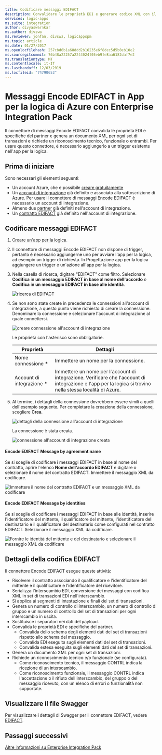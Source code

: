 ```yaml
---
title: Codificare messaggi EDIFACT
description: Convalidare le proprietà EDI e generare codice XML con il codificatore di messaggi EDIFACT per App per la logica di Azure tramite Enterprise Integration Pack
services: logic-apps
ms.suite: integration
author: divyaswarnkar
ms.author: divswa
ms.reviewer: jonfan, divswa, logicappspm
ms.topic: article
ms.date: 01/27/2017
ms.openlocfilehash: 257cbd0b1a68ddd2b16235e6f8dec5d5b0eb10e2
ms.sourcegitcommit: 76b48a22257a2244024f05eb9fe8aa6182daf7e2
ms.translationtype: MT
ms.contentlocale: it-IT
ms.lasthandoff: 12/03/2019
ms.locfileid: "74790653"
---
```

# <a name="encode-edifact-messages-for-azure-logic-apps-with-enterprise-integration-pack"></a>Messaggi Encode EDIFACT in App per la logica di Azure con Enterprise Integration Pack

Il connettore di messaggi Encode EDIFACT convalida le proprietà EDI e specifiche del partner e genera un documento XML per ogni set di transazioni e richiede un riconoscimento tecnico, funzionale o entrambi.
Per usare questo connettore, è necessario aggiungerlo a un trigger esistente nell'app per la logica.

## <a name="before-you-start"></a>Prima di iniziare

Sono necessari gli elementi seguenti:

* Un account Azure, che è possibile [creare gratuitamente](https://azure.microsoft.com/free)
* Un [account di integrazione](logic-apps-enterprise-integration-create-integration-account.md) già definito e associato alla sottoscrizione di Azure. Per usare il connettore di messaggi Encode EDIFACT è necessario un account di integrazione. 
* Almeno due [partner](logic-apps-enterprise-integration-partners.md) già definiti nell'account di integrazione.
* Un [contratto EDIFACT](logic-apps-enterprise-integration-edifact.md) già definito nell'account di integrazione.

## <a name="encode-edifact-messages"></a>Codificare messaggi EDIFACT

1. [Creare un'app per la logica](quickstart-create-first-logic-app-workflow.md).

2. Il connettore di messaggi Encode EDIFACT non dispone di trigger, pertanto è necessario aggiungerne uno per avviare l'app per la logica, ad esempio un trigger di richiesta. In Progettazione app per la logica aggiungere un trigger e un'azione all'app per la logica.

3.  Nella casella di ricerca, digitare "EDIFACT" come filtro. Selezionare **Codifica in un messaggio EDIFACT in base al nome dell'accordo** o **Codifica in un messaggio EDIFACT in base alle identità**.
   
    ![ricerca di EDIFACT](media/logic-apps-enterprise-integration-edifact-encode/edifactdecodeimage1.png)  

3. Se non sono state create in precedenza le connessioni all'account di integrazione, a questo punto viene richiesto di creare la connessione. Denominare la connessione e selezionare l'account di integrazione al quale connettersi.

    ![creare connessione all'account di integrazione](media/logic-apps-enterprise-integration-edifact-encode/edifactencodeimage1.png)  

    Le proprietà con l'asterisco sono obbligatorie.

    | Proprietà | Dettagli |
    | --- | --- |
    | Nome connessione * |Immettere un nome per la connessione. |
    | Account di integrazione * |Immettere un nome per l'account di integrazione. Verificare che l'account di integrazione e l'app per la logica si trovino nella stessa località di Azure. |

5.  Al termine, i dettagli della connessione dovrebbero essere simili a quelli dell'esempio seguente. Per completare la creazione della connessione, scegliere **Crea**.

    ![dettagli della connessione all'account di integrazione](media/logic-apps-enterprise-integration-edifact-encode/edifactencodeimage2.png)

    La connessione è stata creata.

    ![connessione all'account di integrazione creata](media/logic-apps-enterprise-integration-edifact-encode/edifactencodeimage4.png)

#### <a name="encode-edifact-message-by-agreement-name"></a>Encode EDIFACT Message by agreement name

Se si sceglie di codificare i messaggi EDIFACT in base al nome del contratto, aprire l'elenco **Nome dell'accordo EDIFACT** e digitare o selezionare il nome del contratto EDIFACT. Immettere il messaggio XML da codificare.

![Immettere il nome del contratto EDIFACT e un messaggio XML da codificare](media/logic-apps-enterprise-integration-edifact-encode/edifactencodeimage6.png)

#### <a name="encode-edifact-message-by-identities"></a>Encode EDIFACT Message by identities

Se si sceglie di codificare i messaggi EDIFACT in base alle identità, inserire l'identificatore del mittente, il qualificatore del mittente, l'identificatore del destinatario e il qualificatore del destinatario come configurati nel contratto EDIFACT. Selezionare il messaggio XML da codificare.

![Fornire le identità del mittente e del destinatario e selezionare il messaggio XML da codificare](media/logic-apps-enterprise-integration-edifact-encode/edifactencodeimage7.png)

## <a name="edifact-encode-details"></a>Dettagli della codifica EDIFACT

Il connettore Encode EDIFACT esegue queste attività: 

* Risolvere il contratto associando il qualificatore e l'identificatore del mittente e il qualificatore e l'identificatore del ricevitore.
* Serializza l'interscambio EDI, conversione dei messaggi con codifica XML in set di transazioni EDI nell'interscambio.
* Si applica ai segmenti di intestazione e finali del set di transazioni.
* Genera un numero di controllo di interscambio, un numero di controllo di gruppo e un numero di controllo del set di transazioni per ogni interscambio in uscita.
* Sostituisce i separatori nei dati del payload.
* Convalida le proprietà EDI e specifiche del partner.
  * Convalida dello schema degli elementi dati del set di transazioni rispetto allo schema del messaggio.
  * Convalida EDI eseguita sugli elementi dati del set di transazioni.
  * Convalida estesa eseguita sugli elementi dati del set di transazioni.
* Genera un documento XML per ogni set di transazioni.
* Richiede un riconoscimento tecnico e/o funzionale (se configurata).
  * Come riconoscimento tecnico, il messaggio CONTRL indica la ricezione di un interscambio.
  * Come riconoscimento funzionale, il messaggio CONTRL indica l'accettazione o il rifiuto dell'interscambio, del gruppo o del messaggio ricevuto, con un elenco di errori o funzionalità non supportate.

## <a name="view-swagger-file"></a>Visualizzare il file Swagger
Per visualizzare i dettagli di Swagger per il connettore EDIFACT, vedere [EDIFACT](/connectors/edifact/).

## <a name="next-steps"></a>Passaggi successivi
[Altre informazioni su Enterprise Integration Pack](logic-apps-enterprise-integration-overview.md "Informazioni sulle Enterprise Integration Pack") 

